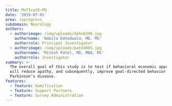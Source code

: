 ```yaml
---
title: MoTIvatE-PD
date: '2019-07-01'
area: inprogress
subdomain: Neurology
authors:
  - authorimage: /img/uploads/daho6396.jpg
    authorname: 'Nabila Dahodwala, MD, MS'
    authorrole: Principal Investigator
  - authorimage: /img/uploads/pate4085.jpg
    authorname: 'Mitesh Patel, MD, MBA, MS'
    authorrole: Investigator
summary: >-
  The overall goal of this study is to test if behavioral economic approaches
  will reduce apathy, and subsequently, improve goal-directed behavior in
  Parkinson’s disease.
features:
  - feature: Gamification
  - feature: Support Partners
  - feature: Survey Administration
---
```


